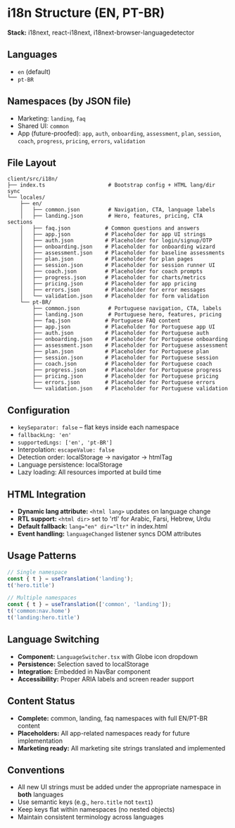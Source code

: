 # i18n Structure (EN, PT-BR)

**Stack:** i18next, react-i18next, i18next-browser-languagedetector

## Languages
- `en` (default)
- `pt-BR`

## Namespaces (by JSON file)
- Marketing: `landing`, `faq`
- Shared UI: `common`
- App (future-proofed): `app`, `auth`, `onboarding`, `assessment`, `plan`, `session`, `coach`, `progress`, `pricing`, `errors`, `validation`

## File Layout

```
client/src/i18n/
├── index.ts                    # Bootstrap config + HTML lang/dir sync
└── locales/
    ├── en/
    │   ├── common.json         # Navigation, CTA, language labels
    │   ├── landing.json        # Hero, features, pricing, CTA sections
    │   ├── faq.json           # Common questions and answers
    │   ├── app.json           # Placeholder for app UI strings
    │   ├── auth.json          # Placeholder for login/signup/OTP
    │   ├── onboarding.json    # Placeholder for onboarding wizard
    │   ├── assessment.json    # Placeholder for baseline assessments
    │   ├── plan.json          # Placeholder for plan pages
    │   ├── session.json       # Placeholder for session runner UI
    │   ├── coach.json         # Placeholder for coach prompts
    │   ├── progress.json      # Placeholder for charts/metrics
    │   ├── pricing.json       # Placeholder for app pricing
    │   ├── errors.json        # Placeholder for error messages
    │   └── validation.json    # Placeholder for form validation
    └── pt-BR/
        ├── common.json         # Portuguese navigation, CTA, labels
        ├── landing.json        # Portuguese hero, features, pricing
        ├── faq.json           # Portuguese FAQ content
        ├── app.json           # Placeholder for Portuguese app UI
        ├── auth.json          # Placeholder for Portuguese auth
        ├── onboarding.json    # Placeholder for Portuguese onboarding
        ├── assessment.json    # Placeholder for Portuguese assessment
        ├── plan.json          # Placeholder for Portuguese plan
        ├── session.json       # Placeholder for Portuguese session
        ├── coach.json         # Placeholder for Portuguese coach
        ├── progress.json      # Placeholder for Portuguese progress
        ├── pricing.json       # Placeholder for Portuguese pricing
        ├── errors.json        # Placeholder for Portuguese errors
        └── validation.json    # Placeholder for Portuguese validation
```

## Configuration
- `keySeparator: false` – flat keys inside each namespace  
- `fallbackLng: 'en'`  
- `supportedLngs: ['en', 'pt-BR']`
- Interpolation: `escapeValue: false`  
- Detection order: localStorage → navigator → htmlTag
- Language persistence: localStorage
- Lazy loading: All resources imported at build time

## HTML Integration
- **Dynamic lang attribute:** `<html lang>` updates on language change
- **RTL support:** `<html dir>` set to 'rtl' for Arabic, Farsi, Hebrew, Urdu
- **Default fallback:** `lang="en" dir="ltr"` in index.html
- **Event handling:** `languageChanged` listener syncs DOM attributes

## Usage Patterns
```typescript
// Single namespace
const { t } = useTranslation('landing');
t('hero.title')

// Multiple namespaces
const { t } = useTranslation(['common', 'landing']);
t('common:nav.home')
t('landing:hero.title')
```

## Language Switching
- **Component:** `LanguageSwitcher.tsx` with Globe icon dropdown
- **Persistence:** Selection saved to localStorage
- **Integration:** Embedded in NavBar component
- **Accessibility:** Proper ARIA labels and screen reader support

## Content Status
- **Complete:** common, landing, faq namespaces with full EN/PT-BR content
- **Placeholders:** All app-related namespaces ready for future implementation
- **Marketing ready:** All marketing site strings translated and implemented

## Conventions
- All new UI strings must be added under the appropriate namespace in **both** languages
- Use semantic keys (e.g., `hero.title` not `text1`)
- Keep keys flat within namespaces (no nested objects)
- Maintain consistent terminology across languages
